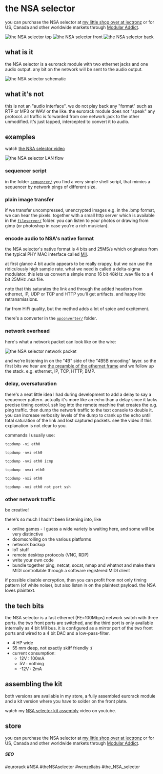 # the NSA selector

you can purchase the NSA selector at [my little shop over at lectronz](https://lectronz.com/products/thensaselector) or for US, Canada and other worldwide markets through [Modular Addict](https://modularaddict.com/nsa-selector-full-kit-wenzel-labs).

![the NSA selector top](pics/NSA_top.jpg)  ![the NSA selector front](pics/NSA_front.jpg)   ![the NSA selector back](pics/NSA_back.jpg) 

## what is it

the NSA selector is a eurorack module with two ethernet jacks and one audio output.
any bit on the network will be sent to the audio output.

![the NSA selector schematic](pics/NSA_selector_switch_schematic.png)

## what it's not

this is not an "audio interface". we do not play back any "format" such as RTP
or MP3 or WAV or the like. the eurorack module does not "speak" any protocol.
all traffic is forwarded from one network jack to the other unmodified.
it's just tapped, intercepted to convert it to audio.

## examples

watch [the NSA selector video](https://www.youtube.com/watch?v=vfgySTaM1TI)

![the NSA selector LAN flow](pics/NSA_selector_LAN_flow.png)

### sequencer script

in the folder [`sequencer/`](sequencer) you find a very simple shell script, that mimics a
sequencer by network pings of different size.

### plain image transfer

if we transfer uncompressed, unencrypted images e.g. in the .bmp format,
we can hear the pixels. together with a small http server which is available
in the [`fileserver/`](fileserver) folder. you can listen to your photos or drawing from
gimp (or photoshop in case you're a rich musician).

### encode audio to NSA's native format

the NSA selector's native format is 4 bits and 25MS/s which originates from the
typical PHY MAC interface called [MII](https://en.wikipedia.org/wiki/Media-independent_interface).

at first glance 4 bit audio appears to be really crappy, but we can use the
ridiculously high sample rate. what we need is called a delta-sigma modulator.
this lets us convert a simple mono 16 bit 48kHz .wav file to a 4 bit 25MHz
.nsa file.

note that this saturates the link and through the added headers from ethernet,
IP, UDP or TCP and HTTP you'll get artifacts. and happy litte retransmissions.

far from HiFi quality, but the method adds a lot of spice and excitement.

there's a converter in the [`upconverter/`](upconverter) folder.

### network overhead

here's what a network packet can look like on the wire:

![the NSA selector network packet](pics/NSA_selector_network_packet.png)

and we're listening in on the "4B" side of the "4B5B encoding" layer.
so the first bits we hear are [the preamble of the ethernet frame](https://en.wikipedia.org/wiki/Ethernet_frame#Preamble_and_start_frame_delimiter) and we follow up the stack. e.g. ethernet, IP, TCP, HTTP, BMP.

### delay, oversaturation

there's a neat little idea I had during development to add a delay to say a
sequencer pattern. actually it's more like an echo than a delay since it lacks
precise timing control.
ssh log into the remote machine that creates the e.g. ping traffic. then dump
the network traffic to the text console to double it. you can increase verbosity
levels of the dump to crank up the echo until total saturation of the link
and lost captured packets. see the video if this explanation is not clear to you.

commands I usually use:

`tcpdump -ni eth0`

`tcpdump -nvi eth0`

`tcpdump -nvi eth0 icmp`

`tcpdump -nvxi eth0`

`tcpdump -nxi eth0`

`tcpdump -nxi eth0 not port ssh`

### other network traffic

be creative!

there's so much I hadn't been listening into, like

- online games - I guess a wide variety is waiting here, and some will be very distinctive
- doomscrolling on the various platforms
- network backup
- IoT stuff
- remote desktop protocols (VNC, RDP)
- write your own code
- bundle together ping, netcat, socat, nmap and whatnot and make them MIDI controllable through a software registered MIDI client

if possible disable encryption, then you can profit from not only timing
pattern (of white noise), but also listen in on the plaintext payload.
the NSA loves plaintext.

## the tech bits

the NSA selector is a fast ethernet (FE=100Mbps) network switch with three
ports. the two front ports are switched, and the third port is only available
internally as 4 bit MII bus. it is configured as a mirror port of the two front
ports and wired to a 4 bit DAC and a low-pass-filter.

- 4 HP wide
- 55 mm deep, not exactly skiff friendly :(
- current consumption:
    -  12V : 100mA
    -   5V : nothing
    - -12V :   2mA

## assembling the kit

both versions are available in my store, a fully assembled eurorack module
and a kit version where you have to solder on the front plate.

watch my [NSA selector kit assembly](https://www.youtube.com/watch?v=SXlfyeYuZuQ) video on youtube.

## store

you can purchase the NSA selector at [my little shop over at lectronz](https://lectronz.com/products/thensaselector) or for US, Canada and other worldwide markets through [Modular Addict](https://modularaddict.com/nsa-selector-full-kit-wenzel-labs).

##### SEO
#eurorack #NSA #theNSAselector #wenzellabs #the_NSA_selector
